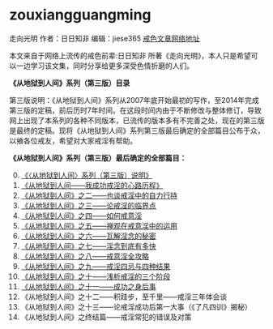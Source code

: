 # zouxiangguangming
走向光明
 作者：日日知非
 编辑：jiese365
 [戒色文章网络地址](https://github.com/jiese365/zouxiangguangming)

本文来自于网络上流传的戒色前辈:日日知非 所著《走向光明》，本人只是希望可以一边学习该文集，同时分享给更多深受色情折磨的人们。


**《从地狱到人间》系列（第三版）目录** 

第三版说明：《从地狱到人间》系列从2007年底开始最初的写作，至2014年完成第三版的定稿，前后历时7年时间。在这段时间内由于不断修改与整体修订，导致网上出现了本系列的各种不同版本，已流传的版本多有不完善之处，现在的第三版是最终的定稿。现将《从地狱到人间》系列第三版最后确定的全部篇目公布于众，以飨各位戒友，希望对大家戒淫有帮助。  

 **《从地狱到人间》系列（第三版）最后确定的全部篇目：**  

0.  [《〈从地狱到人间〉系列（第三版）说明》](2-导读.md)  
1.  [《从地狱到人间——我成功戒淫的心路历程》](3-我成功戒淫的心路历程.md)
2.  [《从地狱到人间》之二——也谈戒淫中的自力行持](4-也谈戒淫中的自力行持.md)
3.  [《从地狱到人间》之三——论戒淫的临界点](5-论戒淫的临界点.md)
4.  [《从地狱到人间》之四——如何戒意淫](6-如何戒意淫.md)   
5.  [《从地狱到人间》之五——禅观在戒意淫中的运用](7-禅观在戒意淫中的运用.md)
6.  [《从地狱到人间》之六——瓦解淫念的秘密](8-瓦解淫念的秘密.md)
7.  [《从地狱到人间》之七——淫念到底有多快](9-淫念到底有多快.md)
8.  [《从地狱到人间》之八——戒意淫全攻略](10-戒意淫全攻略.md)
9.  [《从地狱到人间》之九——戒淫四忌与四种结果](1-戒淫四忌与四种结果.md)
10. [《从地狱到人间》之十——浅析戒淫的三个阶段](12-浅析戒淫的三个阶段.md)
11. [《从地狱到人间》之十一——成功之身后事](13-成功之身后事.md)
12. 《从地狱到人间》之十二——积跬步，至千里——戒淫三年体会谈
13. 《从地狱到人间》之十三——论戒淫成功后第一大事（《了凡四训》揭秘）
14. 《从地狱到人间》之终结篇——戒淫常犯的错误及对策   
